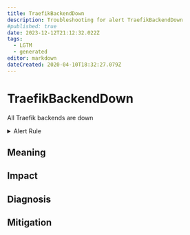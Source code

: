 ```yaml
---
title: TraefikBackendDown
description: Troubleshooting for alert TraefikBackendDown
#published: true
date: 2023-12-12T21:12:32.022Z
tags: 
  - LGTM
  - generated
editor: markdown
dateCreated: 2020-04-10T18:32:27.079Z
---
```


# TraefikBackendDown

All Traefik backends are down

<details>
  <summary>Alert Rule</summary>

{{% rule "traefik/embedded-exporter-v1.yml" "TraefikBackendDown" %}}

{{% comment %}}

```yaml
alert: TraefikBackendDown
expr: count(traefik_backend_server_up) by (backend) == 0
for: 0m
labels:
    severity: critical
annotations:
    summary: Traefik backend down (instance {{ $labels.instance }})
    description: |-
        All Traefik backends are down
          VALUE = {{ $value }}
          LABELS = {{ $labels }}
    runbook: https://github.com/srerun/prometheus-alerts/blob/main/content/runbooks/embedded-exporter-v1/TraefikBackendDown.md

```

{{% /comment %}}

</details>


## Meaning
[//]: # "Short paragraph that explains what the alert means"


## Impact
[//]: # "What could / will happen if the alert is not addressed"



## Diagnosis
[//]: # "Steps to take to identify the cause of the problem"



## Mitigation
[//]: # "The steps necessary to resolve the alert"
